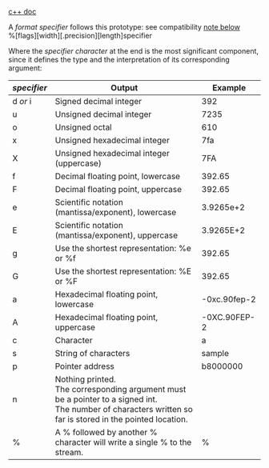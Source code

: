 [c++ doc](https://cplusplus.com/reference/cstdio/printf/)

A _format specifier_ follows this prototype: see compatibility [note below](https://cplusplus.com/reference/cstdio/printf/#compatibility)  
%\[flags\]\[width\]\[.precision\]\[length\]specifier


Where the _specifier character_ at the end is the most significant component, since it defines the type and the interpretation of its corresponding argument:  

|_specifier_|Output|Example|
|---|---|---|
|d _or_ i|Signed decimal integer|392|
|u|Unsigned decimal integer|7235|
|o|Unsigned octal|610|
|x|Unsigned hexadecimal integer|7fa|
|X|Unsigned hexadecimal integer (uppercase)|7FA|
|f|Decimal floating point, lowercase|392.65|
|F|Decimal floating point, uppercase|392.65|
|e|Scientific notation (mantissa/exponent), lowercase|3.9265e+2|
|E|Scientific notation (mantissa/exponent), uppercase|3.9265E+2|
|g|Use the shortest representation: %e or %f|392.65|
|G|Use the shortest representation: %E or %F|392.65|
|a|Hexadecimal floating point, lowercase|-0xc.90fep-2|
|A|Hexadecimal floating point, uppercase|-0XC.90FEP-2|
|c|Character|a|
|s|String of characters|sample|
|p|Pointer address|b8000000|
|n|Nothing printed.  <br>The corresponding argument must be a pointer to a signed int.  <br>The number of characters written so far is stored in the pointed location.||
|%|A % followed by another % character will write a single % to the stream.|%|
